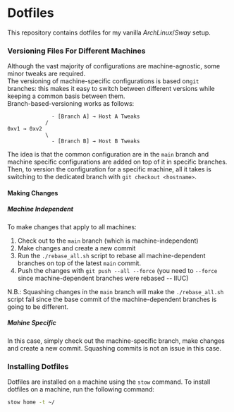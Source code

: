 Dotfiles
===
This repository contains dotfiles for my vanilla _ArchLinux_/_Sway_ setup.  

### Versioning Files For Different Machines
Although the vast majority of configurations are machine-agnostic, some minor tweaks are required.  
The versioning of machine-specific configurations is based on`git` branches: this makes it easy to switch between different versions while keeping a common basis between them.  
Branch-based-versioning works as follows:
```ascii
              - [Branch A] → Host A Tweaks
            /
0xv1 → 0xv2
            \
              - [Branch B] → Host B Tweaks
```

The idea is that the common configuration are in the `main` branch and machine 
specific configurations are added on top of it in specific branches.  
Then, to version the configuration for a specific machine, all it takes is switching
to the dedicated branch with `git checkout <hostname>`.

#### Making Changes
##### Machine Independent
To make changes that apply to all machines:
1. Check out to the `main` branch (which is machine-independent)
1. Make changes and create a new commit
1. Run the `./rebase_all.sh` script to rebase all machine-dependent branches on
   top of the latest `main` commit.
1. Push the changes with `git push --all --force` (you need to `--force` since
   machine-dependent branches were rebased -- IIUC)

N.B.: Squashing changes in the `main` branch will make the `./rebase_all.sh`
script fail since the base commit of the machine-dependent branches is going to
be different.

##### Mahine Specific
In this case, simply check out the machine-specific branch, make changes and
create a new commit. Squashing commits is not an issue in this case.

### Installing Dotfiles
Dotfiles are installed on a machine using the `stow` command.
To install dotfiles on a machine, run the following command:
```bash
stow home -t ~/
```
